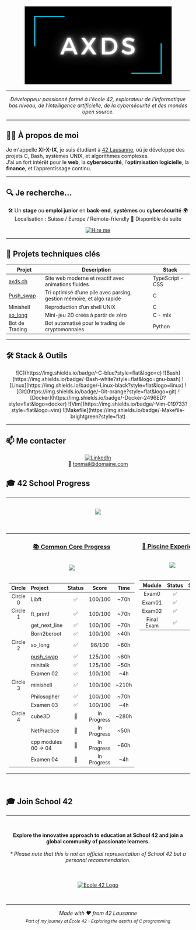 <p align="center">
  <img src="https://github.com/XI-X-IX/XI-X-IX/blob/main/axds_logo.png" alt="Cover GIF">
</p>

---

<p align="center">
  <em>Développeur passionné formé à l'école 42, explorateur de l'informatique bas niveau, de l'intelligence artificielle, de la cybersécurité et des mondes open source.</em>
</p>



---

## 👨‍💻 À propos de moi

Je m'appelle **XI-X-IX**, je suis étudiant à [42 Lausanne](https://42lausanne.ch/), où je développe des projets C, Bash, systèmes UNIX, et algorithmes complexes.  
J’ai un fort intérêt pour le **web**, la **cybersécurité**, l’**optimisation logicielle**, la **finance**, et l’apprentissage continu.  


---

## 🔍 Je recherche...
<div align="center">

🛠 Un **stage** ou **emploi junior** en **back-end**, **systèmes** ou **cybersécurité**
🌍 Localisation : Suisse / Europe / Remote-friendly
📅 Disponible de suite

[![Hire me](https://img.shields.io/badge/-Hire%20me-green?style=for-the-badge)](mailto:a.dos.santos@live.fr)


</div>

---

## 🚀 Projets techniques clés

<div align="center">

| Projet | Description | Stack |
|--------|-------------|------------------|
| [axds.ch](https://axds.ch) | Site web moderne et reactif avec animations fluides | TypeScript - CSS |
| [Push_swap](https://github.com/XI-X-IX/push_swap) | Tri optimisé d'une pile avec parsing, gestion mémoire, et algo rapide | C |
| Minishell | Reproduction d’un shell UNIX  | C |
| [so_long](https://github.com/XI-X-IX/so_long) | Mini-jeu 2D créés à partir de zéro | C - mlx |
| Bot de Trading | Bot automatisé pour le trading de cryptomonnaies | Python |

</div>

---

## 🛠️ Stack & Outils

<div align="center">
![C](https://img.shields.io/badge/-C-blue?style=flat&logo=c)
![Bash](https://img.shields.io/badge/-Bash-white?style=flat&logo=gnu-bash)
![Linux](https://img.shields.io/badge/-Linux-black?style=flat&logo=linux)
![Git](https://img.shields.io/badge/-Git-orange?style=flat&logo=git)
![Docker](https://img.shields.io/badge/-Docker-2496ED?style=flat&logo=docker)
![Vim](https://img.shields.io/badge/-Vim-019733?style=flat&logo=vim)
![Makefile](https://img.shields.io/badge/-Makefile-brightgreen?style=flat)

</div>

---

## 📫 Me contacter

<div align="center">

[![LinkedIn](https://img.shields.io/badge/-LinkedIn-blue?style=flat&logo=linkedin)](https://linkedin.com/in/tonprofil)  
📧 [tonmail@domaine.com](mailto:tonmail@domaine.com)

</div>

## 🎓 42 School Progress
---
<br>
<div align="center">
  <img src="https://img.shields.io/badge/Lausanne-1E2024?style=for-the-badge&logo=42" />
</div>
<br><br>

<div align="center">
<table width="100%">
<tr>
<td width="50%" align="center" valign="top">

### [📚 Common Core Progress](https://github.com/Xxzer042xX/42-Common-Core/blob/main/README.md)

<br>
<img src="https://img.shields.io/badge/Grade-In%20Progress-blue?style=for-the-badge&logo=42&logoColor=white" />
<br><br>




| Circle | Project | Status | Score | Time |
|:------:|:--------|:------:|:-----:|:----:|
| Circle 0 | Libft | ✅ | 100/100 | ~70h |
| Circle 1 | ft_printf | ✅ | 100/100 | ~70h |
|| get_next_line | ✅ | 100/100 | ~70h |
|| Born2beroot | ✅ | 100/100 | ~40h |
| Circle 2 | so_long | ✅ | 96/100 | ~60h |
|| [push_swap](https://github.com/XI-X-IX/push_swap) | ✅ | 125/100 | ~60h |
|| minitalk | ✅ | 125/100 | ~50h |
|| Examen 02 | ✅ | 100/100 | ~4h |
| Circle 3 | minishell | ✅ | 100/100 | ~210h |
|| Philosopher | ✅ | 100/100 | ~70h |
|| Examen 03 | ✅ | 100/100 | ~4h |
| Circle 4 | cube3D | 🔄 | In Progress | ~280h |
|| NetPractice | 🔄 | In Progress | ~50h |
|| cpp modules 00 -> 04 | 🔄 | In Progress | ~60h |
|| Examen 04 | 🔄 | In Progress | ~4h |

</td>
<td width="50%" align="center" valign="top">

### [🌊 Piscine Experience](https://github.com/Xxzer042xX/42-Piscine/blob/master/README.MD)

<br>
<img src="https://img.shields.io/badge/Status-Completed-success?style=for-the-badge&logo=42&logoColor=white" />
<br><br>



| Module | Status | Score |
|:------:|:------:|:-----:|
| Exam0 | ✅ | 30% |
| Exam01 | ✅ | 20% |
| Exam02 | ✅ | 30% |
| Final Exam | ✅ | 40% |

</td>
</tr>
</table>
</div>
<br>


## 🎓 Join School 42
---
<br>
<p align="center">
  <b>Explore the innovative approach to education at School 42 and join a global community of passionate learners.</b><br><br>
  <i>* Please note that this is not an official representation of School 42 but a personal recommendation.</i>
  <br><br><br><br>
  <a href="https://42lausanne.ch/" target="_blank"><img src="https://42lausanne.ch/wp-content/uploads/2021/01/42_logo.svg" alt="Ecole 42 Logo" width="200"></a>
</p>
<br>

---

<div align="center">

*Made with ❤️ from 42 Lausanne*  
<sub>*Part of my journey at École 42 - Exploring the depths of C programming*</sub>

</div>

